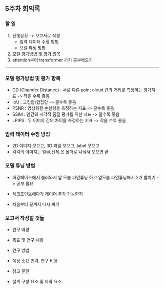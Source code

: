 ## 5주차 회의록

### 할 일

1. 진행상황 -> 보고서로 작성
    - 입력 데이터 수정 방법
    - 모델 튜닝 방법
2. [모델 평가방법 및 평가 항목](#모델-평가방법-및-평가-항목)
3. attention부터 transformer 까지 공부해오기

---

### 모델 평가방법 및 평가 항목

-   CD (Chamfer Distance) : 서로 다른 point cloud 간의 거리를 측정하는 평가지표 -> 작을 수록 좋음
-   IoU : 교집합/합집합 -> 클수록 좋음
-   PSNR : 영상화질 손실량을 측정하는 지표 -> 클수록 좋음
-   SSIM : 인간의 시각적 품질 평가를 위한 지표 -> 클수록 좋음
-   LPIPS : 두 이미지 간의 차이를 측정하는 지표 -> 작을 수록 좋음

### 입력 데이터 수정 방법

-   2D 이미지 모으고, 3D 파일 모으고, label 모으고
-   각각의 이미지는 얼굴,신체,옷 폴더로 나눠서 모으면 끝

### 모델 튜닝 방법

-   허깅페이스에서 불러와서 앞 모습 파인튜닝 하고 옆모습 파인튜닝해서 2개 합치기 -> 공부 필요

-   체크포인트에다가 레이어 추가 가능한지

-   처음부터 끝까지 다시 짜기

### 보고서 작성할 것들

-   연구 배경

-   목표 및 연구 내용

-   연구 방법

-   예상 소요 인력, 연구 비용

-   참고 문헌

-   설계 구성 요소 및 제약 요소
